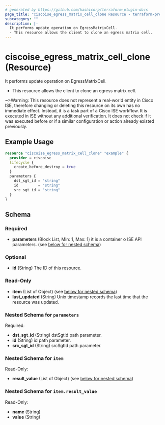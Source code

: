 ```yaml
---
# generated by https://github.com/hashicorp/terraform-plugin-docs
page_title: "ciscoise_egress_matrix_cell_clone Resource - terraform-provider-ciscoise"
subcategory: ""
description: |-
  It performs update operation on EgressMatrixCell.
  - This resource allows the client to clone an egress matrix cell.
---
```


# ciscoise_egress_matrix_cell_clone (Resource)

It performs update operation on EgressMatrixCell.
- This resource allows the client to clone an egress matrix cell.

~>Warning: This resource does not represent a real-world entity in Cisco ISE, therefore changing or deleting this resource on its own has no immediate effect. Instead, it is a task part of a Cisco ISE workflow. It is executed in ISE without any additional verification. It does not check if it was executed before or if a similar configuration or action already existed previously.

## Example Usage

```terraform
resource "ciscoise_egress_matrix_cell_clone" "example" {
  provider = ciscoise
  lifecycle {
    create_before_destroy = true
  }
  parameters {
    dst_sgt_id = "string"
    id         = "string"
    src_sgt_id = "string"
  }
}
```

<!-- schema generated by tfplugindocs -->
## Schema

### Required

- **parameters** (Block List, Min: 1, Max: 1) it is a container o ISE API parameters. (see [below for nested schema](#nestedblock--parameters))

### Optional

- **id** (String) The ID of this resource.

### Read-Only

- **item** (List of Object) (see [below for nested schema](#nestedatt--item))
- **last_updated** (String) Unix timestamp records the last time that the resource was updated.

<a id="nestedblock--parameters"></a>
### Nested Schema for `parameters`

Required:

- **dst_sgt_id** (String) dstSgtId path parameter.
- **id** (String) id path parameter.
- **src_sgt_id** (String) srcSgtId path parameter.


<a id="nestedatt--item"></a>
### Nested Schema for `item`

Read-Only:

- **result_value** (List of Object) (see [below for nested schema](#nestedobjatt--item--result_value))

<a id="nestedobjatt--item--result_value"></a>
### Nested Schema for `item.result_value`

Read-Only:

- **name** (String)
- **value** (String)


